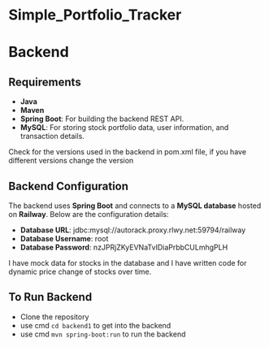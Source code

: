 # Simple_Portfolio_Tracker

# Backend

## Requirements
- **Java**
- **Maven**
- **Spring Boot**: For building the backend REST API.
- **MySQL**: For storing stock portfolio data, user information, and transaction details.

Check for the versions used in the backend in pom.xml file, if you have different versions change the version

## Backend Configuration

The backend uses **Spring Boot** and connects to a **MySQL database** hosted on **Railway**. Below are the configuration details:

- **Database URL**: jdbc:mysql://autorack.proxy.rlwy.net:59794/railway
- **Database Username**: root
- **Database Password**: nzJPRjZKyEVNaTvIDiaPrbbCULmhgPLH

I have mock data for stocks in the database and I have written code for dynamic price change of stocks over time.

## To Run Backend

- Clone the repository
- use cmd `cd backend1` to get into the backend
- use cmd `mvn spring-boot:run` to run the backend